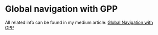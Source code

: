 # Global navigation with GPP

All related info can be found in my medium article: [Global Navigation with GPP](https://medium.com/@oscar.personal/global-navigation-with-gpp-865fdc276b37)
